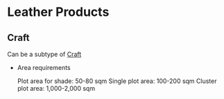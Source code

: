 # Leather Products

## Craft
Can be a subtype of [Craft]()

* Area requirements

  Plot area for shade: 50-80 sqm
  Single plot area: 100-200 sqm
  Cluster plot area: 1,000-2,000 sqm
